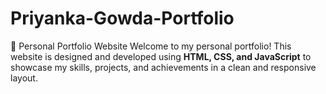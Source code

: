 # Priyanka-Gowda-Portfolio
🌟 Personal Portfolio Website  Welcome to my personal portfolio! This website is designed and developed using **HTML, CSS, and JavaScript** to showcase my skills, projects, and achievements in a clean and responsive layout.
